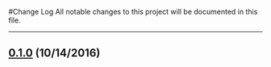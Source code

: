 #Change Log
All notable changes to this project will be documented in this file.

--- 

## [0.1.0](http://git-ma.paic.com.cn/ToaApp/yzt-ios-common.git/releases/tag/0.1.0) (10/14/2016)

